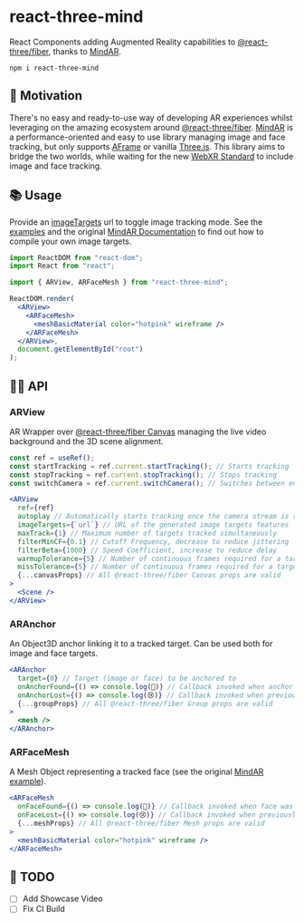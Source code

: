 # react-three-mind

React Components adding Augmented Reality capabilities to [@react-three/fiber](https://github.com/pmndrs/react-three-fiber), thanks to [MindAR](https://github.com/hiukim/mind-ar-js).

```
npm i react-three-mind
```

## 📍 Motivation

There's no easy and ready-to-use way of developing AR experiences whilst leveraging on the amazing ecosystem around [@react-three/fiber](https://github.com/pmndrs/react-three-fiber). [MindAR](https://github.com/hiukim/mind-ar-js) is a performance-oriented and easy to use library managing image and face tracking, but only supports [AFrame](https://aframe.io) or vanilla [Three.js](https://threejs.org). This library aims to bridge the two worlds, while waiting for the new [WebXR Standard](https://caniuse.com/webxr) to include image and face tracking.

## 📚 Usage

Provide an [imageTargets]("https://cdn.jsdelivr.net/gh/hiukim/mind-ar-js@1.1.4/examples/image-tracking/assets/card-example/card.mind") url to toggle image tracking mode. See the [examples](./examples) and the original [MindAR Documentation](https://hiukim.github.io/mind-ar-js-doc/quick-start/compile) to find out how to compile your own image targets.

```jsx
import ReactDOM from "react-dom";
import React from "react";

import { ARView, ARFaceMesh } from "react-three-mind";

ReactDOM.render(
  <ARView>
    <ARFaceMesh>
      <meshBasicMaterial color="hotpink" wireframe />
    </ARFaceMesh>
  </ARView>,
  document.getElementById("root")
);
```

## 👩‍💻 API

### ARView

AR Wrapper over [@react-three/fiber Canvas](https://docs.pmnd.rs/react-three-fiber/api/canvas) managing the live video background and the 3D scene alignment.

```jsx
const ref = useRef();
const startTracking = ref.current.startTracking(); // Starts tracking
const stopTracking = ref.current.stopTracking(); // Stops tracking
const switchCamera = ref.current.switchCamera(); // Switches between environment and user camera

<ARView
  ref={ref}
  autoplay // Automatically starts tracking once the camera stream is ready
  imageTargets={`url`} // URL of the generated image targets features
  maxTrack={1} // Maximum number of targets tracked simultaneously
  filterMinCF={0.1} // Cutoff Frequency, decrease to reduce jittering
  filterBeta={1000} // Speed Coefficient, increase to reduce delay
  warmupTolerance={5} // Number of continuous frames required for a target being detected to be marked as found
  missTolerance={5} // Number of continuous frames required for a target not being detected to be marked as lost
  {...canvasProps} // All @react-three/fiber Canvas props are valid
>
  <Scene />
</ARView>
```

### ARAnchor

An Object3D anchor linking it to a tracked target. Can be used both for image and face targets.

```jsx
<ARAnchor
  target={0} // Target (image or face) to be anchored to
  onAnchorFound={() => console.log(🥳)} // Callback invoked when anchor was found
  onAnchorLost={() => console.log(😢)} // Callback invoked when previously found anchor was lost
  {...groupProps} // All @react-three/fiber Group props are valid
>
  <mesh />
</ARAnchor>
```

### ARFaceMesh

A Mesh Object representing a tracked face (see the original [MindAR example](https://hiukim.github.io/mind-ar-js-doc/more-examples/threejs-face-facemesh)).

```jsx
<ARFaceMesh
  onFaceFound={() => console.log(🥳)} // Callback invoked when face was found
  onFaceLost={() => console.log(😢)} // Callback invoked when previously found face was lost
  {...meshProps} // All @react-three/fiber Mesh props are valid
>
  <meshBasicMaterial color="hotpink" wireframe />
</ARFaceMesh>
```

## 📮 TODO

- [ ] Add Showcase Video
- [ ] Fix CI Build
